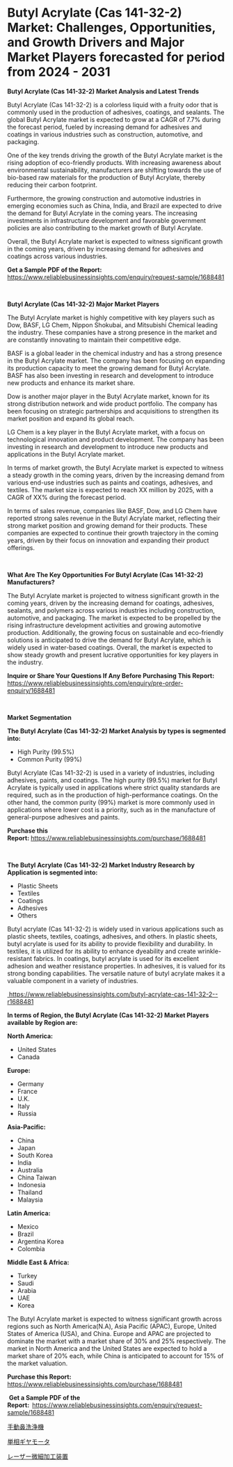 <p><h1>Butyl Acrylate (Cas 141-32-2) Market: Challenges, Opportunities, and Growth Drivers and Major Market Players forecasted for period from 2024 - 2031</h1></p><p><strong>Butyl Acrylate (Cas 141-32-2) Market Analysis and Latest Trends</strong></p>
<p><p>Butyl Acrylate (Cas 141-32-2) is a colorless liquid with a fruity odor that is commonly used in the production of adhesives, coatings, and sealants. The global Butyl Acrylate market is expected to grow at a CAGR of 7.7% during the forecast period, fueled by increasing demand for adhesives and coatings in various industries such as construction, automotive, and packaging. </p><p>One of the key trends driving the growth of the Butyl Acrylate market is the rising adoption of eco-friendly products. With increasing awareness about environmental sustainability, manufacturers are shifting towards the use of bio-based raw materials for the production of Butyl Acrylate, thereby reducing their carbon footprint.</p><p>Furthermore, the growing construction and automotive industries in emerging economies such as China, India, and Brazil are expected to drive the demand for Butyl Acrylate in the coming years. The increasing investments in infrastructure development and favorable government policies are also contributing to the market growth of Butyl Acrylate.</p><p>Overall, the Butyl Acrylate market is expected to witness significant growth in the coming years, driven by increasing demand for adhesives and coatings across various industries.</p></p>
<p><strong>Get a Sample PDF of the Report:&nbsp;</strong> <a href="https://www.reliablebusinessinsights.com/enquiry/request-sample/1688481">https://www.reliablebusinessinsights.com/enquiry/request-sample/1688481</a></p>
<p>&nbsp;</p>
<p><strong>Butyl Acrylate (Cas 141-32-2) Major Market Players</strong></p>
<p><p>The Butyl Acrylate market is highly competitive with key players such as Dow, BASF, LG Chem, Nippon Shokubai, and Mitsubishi Chemical leading the industry. These companies have a strong presence in the market and are constantly innovating to maintain their competitive edge.</p><p>BASF is a global leader in the chemical industry and has a strong presence in the Butyl Acrylate market. The company has been focusing on expanding its production capacity to meet the growing demand for Butyl Acrylate. BASF has also been investing in research and development to introduce new products and enhance its market share.</p><p>Dow is another major player in the Butyl Acrylate market, known for its strong distribution network and wide product portfolio. The company has been focusing on strategic partnerships and acquisitions to strengthen its market position and expand its global reach.</p><p>LG Chem is a key player in the Butyl Acrylate market, with a focus on technological innovation and product development. The company has been investing in research and development to introduce new products and applications in the Butyl Acrylate market.</p><p>In terms of market growth, the Butyl Acrylate market is expected to witness a steady growth in the coming years, driven by the increasing demand from various end-use industries such as paints and coatings, adhesives, and textiles. The market size is expected to reach XX million by 2025, with a CAGR of XX% during the forecast period.</p><p>In terms of sales revenue, companies like BASF, Dow, and LG Chem have reported strong sales revenue in the Butyl Acrylate market, reflecting their strong market position and growing demand for their products. These companies are expected to continue their growth trajectory in the coming years, driven by their focus on innovation and expanding their product offerings.</p></p>
<p>&nbsp;</p>
<p><strong>What Are The Key Opportunities For Butyl Acrylate (Cas 141-32-2) Manufacturers?</strong></p>
<p><p>The Butyl Acrylate market is projected to witness significant growth in the coming years, driven by the increasing demand for coatings, adhesives, sealants, and polymers across various industries including construction, automotive, and packaging. The market is expected to be propelled by the rising infrastructure development activities and growing automotive production. Additionally, the growing focus on sustainable and eco-friendly solutions is anticipated to drive the demand for Butyl Acrylate, which is widely used in water-based coatings. Overall, the market is expected to show steady growth and present lucrative opportunities for key players in the industry.</p></p>
<p><strong>Inquire or Share Your Questions If Any Before Purchasing This Report:</strong> <a href="https://www.reliablebusinessinsights.com/enquiry/pre-order-enquiry/1688481">https://www.reliablebusinessinsights.com/enquiry/pre-order-enquiry/1688481</a></p>
<p>&nbsp;</p>
<p><strong>Market Segmentation</strong></p>
<p><strong>The Butyl Acrylate (Cas 141-32-2) Market Analysis by types is segmented into:</strong></p>
<p><ul><li>High Purity (99.5%)</li><li>Common Purity (99%)</li></ul></p>
<p><p>Butyl Acrylate (Cas 141-32-2) is used in a variety of industries, including adhesives, paints, and coatings. The high purity (99.5%) market for Butyl Acrylate is typically used in applications where strict quality standards are required, such as in the production of high-performance coatings. On the other hand, the common purity (99%) market is more commonly used in applications where lower cost is a priority, such as in the manufacture of general-purpose adhesives and paints.</p></p>
<p><strong>Purchase this Report:&nbsp;</strong><a href="https://www.reliablebusinessinsights.com/purchase/1688481">https://www.reliablebusinessinsights.com/purchase/1688481</a></p>
<p>&nbsp;</p>
<p><strong>The Butyl Acrylate (Cas 141-32-2) Market Industry Research by Application is segmented into:</strong></p>
<p><ul><li>Plastic Sheets</li><li>Textiles</li><li>Coatings</li><li>Adhesives</li><li>Others</li></ul></p>
<p><p>Butyl acrylate (Cas 141-32-2) is widely used in various applications such as plastic sheets, textiles, coatings, adhesives, and others. In plastic sheets, butyl acrylate is used for its ability to provide flexibility and durability. In textiles, it is utilized for its ability to enhance dyeability and create wrinkle-resistant fabrics. In coatings, butyl acrylate is used for its excellent adhesion and weather resistance properties. In adhesives, it is valued for its strong bonding capabilities. The versatile nature of butyl acrylate makes it a valuable component in a variety of industries.</p></p>
<p><a href="https://www.reliablebusinessinsights.com/butyl-acrylate-cas-141-32-2--r1688481">&nbsp;https://www.reliablebusinessinsights.com/butyl-acrylate-cas-141-32-2--r1688481</a></p>
<p><strong>In terms of Region, the Butyl Acrylate (Cas 141-32-2) Market Players available by Region are:</strong></p>
<p>
    <p> <strong> North America: </strong>
        <ul>
            <li>United States</li>
            <li>Canada</li>
        </ul>
        </p> 
    <p> <strong> Europe: </strong>
        <ul>
            <li>Germany</li>
            <li>France</li>
            <li>U.K.</li>
            <li>Italy</li>
            <li>Russia</li>
        </ul>
        </p> 
    <p> <strong> Asia-Pacific: </strong>
        <ul>
            <li>China</li>
            <li>Japan</li>
            <li>South Korea</li>
            <li>India</li>
            <li>Australia</li>
            <li>China Taiwan</li>
            <li>Indonesia</li>
            <li>Thailand</li>
            <li>Malaysia</li>
        </ul>
        </p> 
    <p> <strong> Latin America: </strong>
        <ul>
            <li>Mexico</li>
            <li>Brazil</li>
            <li>Argentina Korea</li>
            <li>Colombia</li>
        </ul>
        </p> 
    <p> <strong> Middle East & Africa: </strong>
        <ul>
            <li>Turkey</li>
            <li>Saudi</li>
            <li>Arabia</li>
            <li>UAE</li>
            <li>Korea</li>
        </ul>
    </p>
    </p>
<p><p>The Butyl Acrylate market is expected to witness significant growth across regions such as North America(N.A), Asia Pacific (APAC), Europe, United States of America (USA), and China. Europe and APAC are projected to dominate the market with a market share of 30% and 25% respectively. The market in North America and the United States are expected to hold a market share of 20% each, while China is anticipated to account for 15% of the market valuation.</p></p>
<p><strong>Purchase this Report: </strong><a href="https://www.reliablebusinessinsights.com/purchase/1688481">https://www.reliablebusinessinsights.com/purchase/1688481</a></p>
<p>&nbsp;<strong>Get a Sample PDF of the Report:&nbsp;&nbsp;</strong><a href="https://www.reliablebusinessinsights.com/enquiry/request-sample/1688481">https://www.reliablebusinessinsights.com/enquiry/request-sample/1688481</a></p>
<p><strong></strong></p>
<p><p><a href="https://medium.com/@fosterfahey38/%E3%83%87%E3%82%B3%E3%83%BC%E3%83%87%E3%82%A3%E3%83%B3%E3%82%B0%E3%83%9E%E3%83%8B%E3%83%A5%E3%82%A2%E3%83%AB%E9%BC%BB%E6%B4%97%E6%B5%84%E5%99%A8%E3%81%AE%E5%B8%82%E5%A0%B4%E3%83%A1%E3%83%88%E3%83%AA%E3%82%AF%E3%82%B9-%E5%B8%82%E5%A0%B4%E3%82%B7%E3%82%A7%E3%82%A2-%E3%83%88%E3%83%AC%E3%83%B3%E3%83%89-%E6%88%90%E9%95%B7%E3%83%91%E3%82%BF%E3%83%BC%E3%83%B3-6d4f9439db28">手動鼻洗浄機</a></p><p><a href="https://medium.com/@effiesporer2023/%E5%8D%98%E7%9B%B8%E6%AD%AF%E8%BB%8A%E3%83%A2%E3%83%BC%E3%82%BF%E3%83%BC%E5%B8%82%E5%A0%B4%E3%81%AE%E3%83%88%E3%83%AC%E3%83%B3%E3%83%89%E3%81%A8%E5%B8%82%E5%A0%B4%E5%88%86%E6%9E%90%E3%81%AF-2024%E5%B9%B4%E3%81%8B%E3%82%892031%E5%B9%B4%E3%81%BE%E3%81%A7%E3%81%AE%E6%9C%9F%E9%96%93%E3%81%AB%E4%BA%88%E6%B8%AC%E3%81%95%E3%82%8C%E3%81%A6%E3%81%84%E3%81%BE%E3%81%99-7183ded678f3">単相ギヤモータ</a></p><p><a href="https://medium.com/@austincooper525/%E3%83%AC%E3%83%BC%E3%82%B6%E3%83%BC%E3%83%9E%E3%82%A4%E3%82%AF%E3%83%AD%E5%8A%A0%E5%B7%A5%E3%83%87%E3%83%90%E3%82%A4%E3%82%B9%E5%B8%82%E5%A0%B4-%E5%B8%82%E5%A0%B4%E3%82%B7%E3%82%A7%E3%82%A2-%E5%B8%82%E5%A0%B4%E5%8B%95%E5%90%91-%E5%B0%86%E6%9D%A5%E3%81%AE%E6%88%90%E9%95%B7%E3%82%92%E6%8E%A2%E3%82%8B-7a639e4da20b">レーザー微細加工装置</a></p></p>